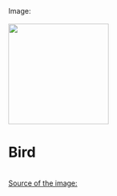 <!DOCTYPE html>
<html>
    <head>
        <title>
Assignment 4
        </title>
    </head>
    <body>
        Image:
        <br>
        <br>
        <img src="C:\Users\saisr\OneDrive\Pictures\b.jpg" height="200" width="200" >
        <caption>
            <h1>
            Bird
        </h1>
        </caption>  
<br>
<a href=" https://www.google.com/">Source of the image:</a>
    </body>
</html>
